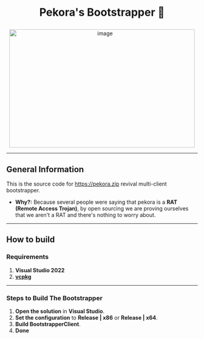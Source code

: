 # <p align="center">Pekora's Bootstrapper 🥕</p>
 
<p align="center">
  <img src="https://github.com/user-attachments/assets/a957da94-a7ce-4a68-b228-d3040d25085b" alt="image" width="488" height="312" />
</p>

---

## General Information
This is the source code for https://pekora.zip revival multi-client bootstrapper.

- **Why?:** Because several people were saying that pekora is a **RAT (Remote Access Trojan)**, by open sourcing we are proving ourselves that we aren't a RAT and there's nothing to worry about.

---

## How to build

### Requirements
1. **Visual Studio 2022**
2. **[vcpkg](https://learn.microsoft.com/en-us/vcpkg/get_started/get-started-vs?pivots=shell-powershell)**

---

### Steps to Build The Bootstrapper
1. **Open the solution** in **Visual Studio**.
2. **Set the configuration** to **Release | x86** or **Release | x64**.
3. **Build BootstrapperClient**.
4. **Done**
